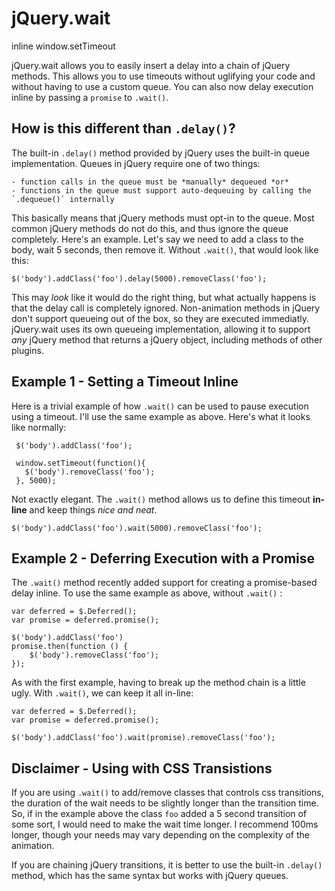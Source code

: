 # jQuery.wait

inline window.setTimeout

jQuery.wait allows you to easily insert a delay into a chain of jQuery
methods.  This allows you to use timeouts without uglifying your code and
without having to use a custom queue. You can also now delay execution inline
by passing a `promise` to `.wait()`.



## How is this different than `.delay()`?

The built-in `.delay()` method provided by jQuery uses the built-in queue 
implementation.  Queues in jQuery require one of two things:
    
    - function calls in the queue must be *manually* dequeued *or*
    - functions in the queue must support auto-dequeuing by calling the `.dequeue()` internally

This basically means that jQuery methods must opt-in to the queue.  Most common
jQuery methods do not do this, and thus ignore the queue completely.  Here's an
example.  Let's say we need to add a class to the body, wait 5 seconds, then 
remove it.  Without `.wait()`, that would look like this:

    $('body').addClass('foo').delay(5000).removeClass('foo');

This may *look* like it would do the right thing, but what actually happens is 
that the delay call is completely ignored.  Non-animation methods in jQuery
don't support queueing out of the box, so they are executed immediatly.  
jQuery.wait uses its own queueing implementation, allowing it to support *any*
jQuery method that returns a jQuery object, including methods of other plugins.



## Example 1 - Setting a Timeout Inline

Here is a trivial example of how `.wait()` can be used to pause execution using
a timeout.  I'll use the same example as above.  Here's what it looks like normally:  

     $('body').addClass('foo');
     
     window.setTimeout(function(){
       $('body').removeClass('foo');
     }, 5000);

Not exactly elegant.  The `.wait()` method allows us to define this timeout
**in-line** and keep things *nice and neat*.

    $('body').addClass('foo').wait(5000).removeClass('foo');



## Example 2 - Deferring Execution with a Promise
    
The `.wait()` method recently added support for creating a promise-based
delay inline.  To use the same example as above, without `.wait()` :

    var deferred = $.Deferred();
    var promise = deferred.promise();

    $('body').addClass('foo')
    promise.then(function () {
        $('body').removeClass('foo');
    });

As with the first example, having to break up the method chain is a little ugly.
With `.wait()`, we can keep it all in-line:

    var deferred = $.Deferred();
    var promise = deferred.promise();

    $('body').addClass('foo').wait(promise).removeClass('foo');



## Disclaimer - Using with CSS Transistions

If you are using `.wait()` to add/remove classes that controls
css transitions, the duration of the wait needs to be slightly longer than
the transition time. So, if in the example above the class `foo` added a
5 second transition of some sort, I would need to make the wait time longer.
I recommend 100ms longer, though your needs may vary depending on the
complexity of the animation.

If you are chaining jQuery transitions, it is better to use the built-in
`.delay()` method, which has the same syntax but works with jQuery queues.